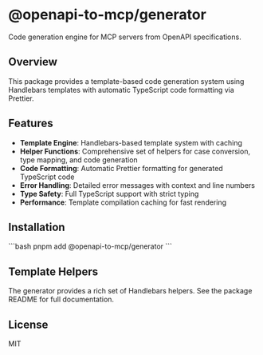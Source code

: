 # @openapi-to-mcp/generator

Code generation engine for MCP servers from OpenAPI specifications.

## Overview

This package provides a template-based code generation system using Handlebars templates with automatic TypeScript code formatting via Prettier.

## Features

- **Template Engine**: Handlebars-based template system with caching
- **Helper Functions**: Comprehensive set of helpers for case conversion, type mapping, and code generation
- **Code Formatting**: Automatic Prettier formatting for generated TypeScript code
- **Error Handling**: Detailed error messages with context and line numbers
- **Type Safety**: Full TypeScript support with strict typing
- **Performance**: Template compilation caching for fast rendering

## Installation

\`\`\`bash
pnpm add @openapi-to-mcp/generator
\`\`\`

## Template Helpers

The generator provides a rich set of Handlebars helpers. See the package README for full documentation.

## License

MIT
